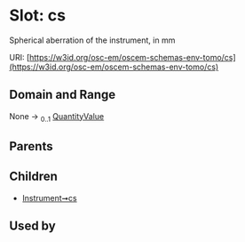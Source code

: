 
# Slot: cs

Spherical aberration of the instrument, in mm

URI: [https://w3id.org/osc-em/oscem-schemas-env-tomo/cs](https://w3id.org/osc-em/oscem-schemas-env-tomo/cs)


## Domain and Range

None &#8594;  <sub>0..1</sub> [QuantityValue](QuantityValue.md)

## Parents


## Children

 *  [Instrument➞cs](Instrument_cs.md)

## Used by

